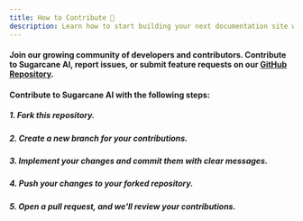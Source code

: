 ```yaml
---
title: How to Contribute 🤝
description: Learn how to start building your next documentation site with Starlight by Astro.
---
```


#### Join our growing community of developers and contributors. Contribute to Sugarcane AI, report issues, or submit feature requests on our [GitHub Repository](github_link).

#### Contribute to Sugarcane AI with the following steps:

##### 1. Fork this repository.
##### 2. Create a new branch for your contributions.
##### 3. Implement your changes and commit them with clear messages.
##### 4. Push your changes to your forked repository.
##### 5. Open a pull request, and we'll review your contributions.
